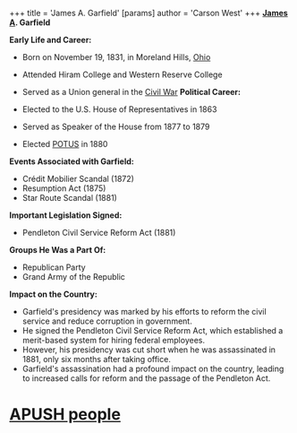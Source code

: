 +++
 title = 'James A. Garfield'
[params]
	author = 'Carson West'
+++
**[James A](./../james-a/). Garfield**

**Early Life and Career:**

* Born on November 19, 1831, in Moreland Hills, [Ohio](./../ohio/)
* Attended Hiram College and Western Reserve College
* Served as a Union general in the [Civil War](./../civil-war/) 
**Political Career:**

* Elected to the U.S. House of Representatives in 1863
* Served as Speaker of the House from 1877 to 1879
* Elected [POTUS](./../potus/) in 1880

**Events Associated with Garfield:**

* Crédit Mobilier Scandal (1872)
* Resumption Act (1875)
* Star Route Scandal (1881)

**Important Legislation Signed:**

* Pendleton Civil Service Reform Act (1881)

**Groups He Was a Part Of:**

* Republican Party
* Grand Army of the Republic

**Impact on the Country:**

* Garfield's presidency was marked by his efforts to reform the civil service and reduce corruption in government.
* He signed the Pendleton Civil Service Reform Act, which established a merit-based system for hiring federal employees.
* However, his presidency was cut short when he was assassinated in 1881, only six months after taking office.
* Garfield's assassination had a profound impact on the country, leading to increased calls for reform and the passage of the Pendleton Act.
# [APUSH people](./../apush-people/)